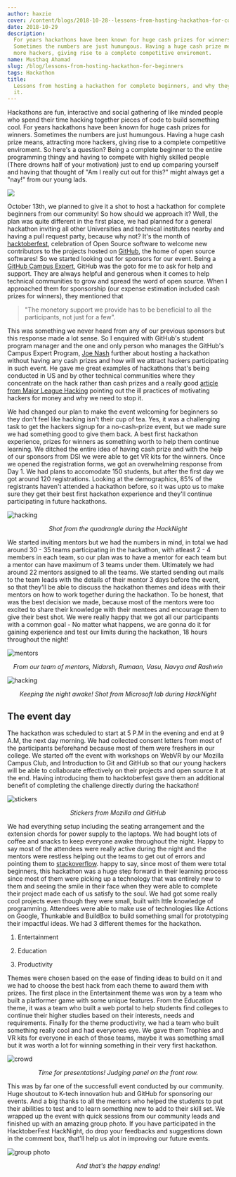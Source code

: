 ```yaml
---
author: haxzie
cover: /content/blogs/2018-10-28--lessons-from-hosting-hackathon-for-complete-beginners/cover.jpg
date: 2018-10-29
description:
  For years hackathons have been known for huge cash prizes for winners.
  Sometimes the numbers are just humungous. Having a huge cash prize means, attracting
  more hackers, giving rise to a complete competitive enviroment.
name: Musthaq Ahamad
slug: /blog/lessons-from-hosting-hackathon-for-beginners
tags: Hackathon
title:
  Lessons from hosting a hackathon for complete beginners, and why they liked
  it.
---
```


Hackathons are fun, interactive and social gathering of like minded people who spend their time hacking together pieces of code to build something cool. For years hackathons have been known for huge cash prizes for winners. Sometimes the numbers are just humungous. Having a huge cash prize means, attracting more hackers, giving rise to a complete competitive enviroment. So here's a question? Being a complete beginner to the entire programming thingy and having to compete with highly skilled people (There drowns half of your motivation) just to end up comparing yourself and having that thought of "Am I really cut out for this?" might always get a "nay!" from our young lads.

![](https://media.giphy.com/media/l2YWid1kTJZcw4SRO/giphy.gif)

October 13th, we planned to give it a shot to host a hackathon for complete beginners from our community! So how should we approach it? Well, the plan was quite different in the first place, we had planned for a general hackathon inviting all other Universities and technical institutes nearby and having a pull request party, because why not? It's the month of [hacktoberfest](https://hacktoberfest.digitalocean.com), celebration of Open Source software to welcome new contributors to the projects hosted on [GitHub](https://github.com), the home of open source softwares! So we started looking out for sponsors for our event. Being a [GitHub Campus Expert](https://githubcampus.expert), GitHub was the goto for me to ask for help and support. They are always helpful and generous when it comes to help technical communities to grow and spread the word of open source. When I approached them for sponsorship (our expense estimation included cash prizes for winners), they mentioned that

> "The monetory support we provide has to be beneficial to all the participants, not just for a few".

This was something we never heard from any of our previous sponsors but this response made a lot sense. So I enquired with GitHub's student program manager and the one and only person who manages the GitHub's Campus Expert Program, [Joe Nash](https://twitter.com/jna_sh) further about hosting a hackathon without having any cash prizes and how will we attract hackers participating in such event. He gave me great examples of hackathons that's being conducted in US and by other technical communities where they concentrate on the hack rather than cash prizes and a really good [article from Major League Hacking](https://news.mlh.io/are-hackathon-prizes-the-worst-thing-since-moldy-sliced-bread-04-18-2014) pointing out the ill practices of motivating hackers for money and why we need to stop it.

We had changed our plan to make the event welcoming for beginners so they don't feel like hacking isn't their cup of tea. Yes, it was a challenging task to get the hackers signup for a no-cash-prize event, but we made sure we had something good to give them back. A best first hackathon experience, prizes for winners as something worth to help them continue learning. We ditched the entire idea of having cash prize and with the help of our sponsors from DSI we were able to get VR kits for the winners. Once we opened the registration forms, we got an overwhelming response from Day 1. We had plans to accomodate 150 students, but after the first day we got around 120 registrations. Looking at the demographics, 85% of the registrants haven't attended a hackathon before, so it was upto us to make sure they get their best first hackathon experience and they'll continue participating in future hackathons.

<p>
<image src="/content/blogs/2018-10-28--lessons-from-hosting-hackathon-for-complete-beginners/hacking2.jpg" alt="hacking"/>
<center><i>Shot from the quadrangle during the HackNight</i></center>
</p>

We started inviting mentors but we had the numbers in mind, in total we had around 30 - 35 teams participating in the hackathon, with atleast 2 - 4 members in each team, so our plan was to have a mentor for each team but a mentor can have maximum of 3 teams under them. Ultimately we had around 22 mentors assigned to all the teams. We started sending out mails to the team leads with the details of their mentor 3 days before the event, so that they'll be able to discuss the hackathon themes and ideas with their mentors on how to work together during the hackathon. To be honest, that was the best decision we made, because most of the mentors were too excited to share their knowledge with their mentees and encourage them to give their best shot. We were really happy that we got all our participants with a common goal - No matter what happens, we are gonna do it for gaining experience and test our limits during the hackathon, 18 hours throughout the night!

<p>
<image src="/content/blogs/2018-10-28--lessons-from-hosting-hackathon-for-complete-beginners/mentors.jpg" alt="mentors"/>
<center><i>From our team of mentors, Nidarsh, Rumaan, Vasu, Navya and Rashwin</i></center>
</p>
<p>
<image src="/content/blogs/2018-10-28--lessons-from-hosting-hackathon-for-complete-beginners/hacking.jpg" alt="hacking"/>  
<center><i>Keeping the night awake! Shot from Microsoft lab during HackNight</i></center>
</p>

## The event day

The hackathon was scheduled to start at 5 P.M in the evening and end at 9 A.M, the next day morning. We had collected consent letters from most of the participants beforehand because most of them were freshers in our college. We started off the event with workshops on WebVR by our Mozilla Campus Club, and Introduction to Git and GitHub so that our young hackers will be able to collaborate effectively on their projects and open source it at the end. Having introducing them to hacktoberfest gave them an additional benefit of completing the challenge directly during the hackathon!

<p>
<image src="/content/blogs/2018-10-28--lessons-from-hosting-hackathon-for-complete-beginners/stickers.jpg" alt="stickers"/>
<center><i>Stickers from Mozilla and GitHub</i></center>
</p>

We had everything setup including the seating arrangement and the extension chords for power supply to the laptops. We had bought lots of coffee and snacks to keep everyone awake throughout the night. Happy to say most of the attendees were really active during the night and the mentors were restless helping out the teams to get out of errors and pointing them to [stackoverflow](https://stackoverflow.com). happy to say, since most of them were total beginners, this hackathon was a huge step forward in their learning process since most of them were picking up a technology that was entirely new to them and seeing the smile in their face when they were able to complete their project made each of us satisfy to the soul. We had got some really cool projects even though they were small, built with lttle knowledge of programming. Attendees were able to make use of technologies like Actions on Google, Thunkable and BuildBox to build something small for prototyping their impactful ideas. We had 3 different themes for the hackathon.

1. Entertainment

2. Education

3. Productivity

Themes were chosen based on the ease of finding ideas to build on it and we had to choose the best hack from each theme to award them with prizes. The first place in the Entertainment theme was won by a team who built a platformer game with some unique features. From the Education theme, it was a team who built a web portal to help students find colleges to continue their higher studies based on their interests, needs and requirements. Finally for the theme productivity, we had a team who built something really cool and had everyones eye. We gave them Trophies and VR kits for everyone in each of those teams, maybe it was something small but it was worth a lot for winning something in their very first hackathon.

<p>
<image src="/content/blogs/2018-10-28--lessons-from-hosting-hackathon-for-complete-beginners/crowd.jpg" alt="crowd"/>
<center><i>Time for presentations! Judging panel on the front row.</i></center>
</p>

This was by far one of the successfull event conducted by our community. Huge shoutout to K-tech innovation hub and GitHub for sponsoring our events. And a big thanks to all the mentors who helped the students to put their abilities to test and to learn something new to add to their skill set. We wrapped up the event with quick sessions from our community leads and finished up with an amazing group photo. If you have participated in the HacktoberFest HackNight, do drop your feedbacks and suggestions down in the comment box, that'll help us alot in improving our future events.

<p>
<image src="/content/blogs/2018-10-28--lessons-from-hosting-hackathon-for-complete-beginners/group.jpg" alt="group photo"/>
<center><i>And that's the happy ending!</i></center>
</p>
